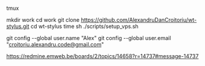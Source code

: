 tmux

mkdir work
cd work
git clone https://github.com/AlexandruDanCroitoriu/wt-stylus.git
cd wt-stylus
time sh ./scripts/setup_vps.sh

git config --global user.name "Alex"
git config --global user.email "croitoriu.alexandru.code@gmail.com"



https://redmine.emweb.be/boards/2/topics/14658?r=14737#message-14737